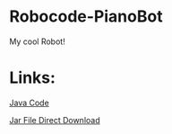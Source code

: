 # Robocode-PianoBot
My cool Robot!

# Links:

[Java Code](https://github.com/Pianonic/Robocode-PianoBot/blob/main/PianoBot.java)

[Jar File Direct Download](https://minhaskamal.github.io/DownGit/#/home?url=https://github.com/Pianonic/Robocode-PianoBot/blob/main/ErismannNic.PianoBot_1.0.0.jar)
